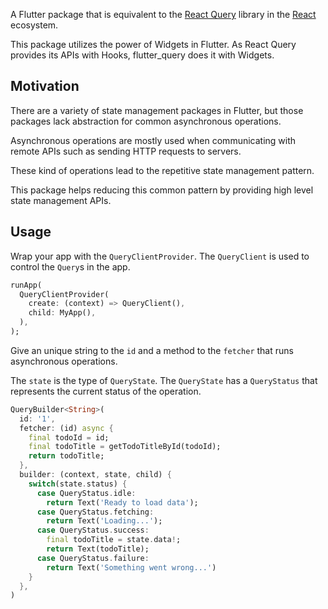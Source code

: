 A Flutter package that is equivalent to the [React Query](https://tanstack.com/query/v3/) library in the [React](https://react.dev/) ecosystem.

This package utilizes the power of Widgets in Flutter. As React Query provides its APIs with Hooks, flutter_query does it with Widgets.

## Motivation

There are a variety of state management packages in Flutter, but those packages lack abstraction for common asynchronous operations.

Asynchronous operations are mostly used when communicating with remote APIs such as sending HTTP requests to servers.

These kind of operations lead to the repetitive state management pattern.

This package helps reducing this common pattern by providing high level state management APIs.

## Usage

Wrap your app with the `QueryClientProvider`. The `QueryClient` is used to control the `Query`s in the app.

```dart
runApp(
  QueryClientProvider(
    create: (context) => QueryClient(),
    child: MyApp(),
  ),
);
```

Give an unique string to the `id` and a method to the `fetcher` that runs asynchronous operations.

The `state` is the type of `QueryState`. The `QueryState` has a `QueryStatus` that represents the current status of the operation.

```dart
QueryBuilder<String>(
  id: '1',
  fetcher: (id) async {
    final todoId = id;
    final todoTitle = getTodoTitleById(todoId);
    return todoTitle;
  },
  builder: (context, state, child) {
    switch(state.status) {
      case QueryStatus.idle:
        return Text('Ready to load data');
      case QueryStatus.fetching:
        return Text('Loading...');
      case QueryStatus.success:
        final todoTitle = state.data!;
        return Text(todoTitle);
      case QueryStatus.failure:
        return Text('Something went wrong...')
    }
  },
)
```

